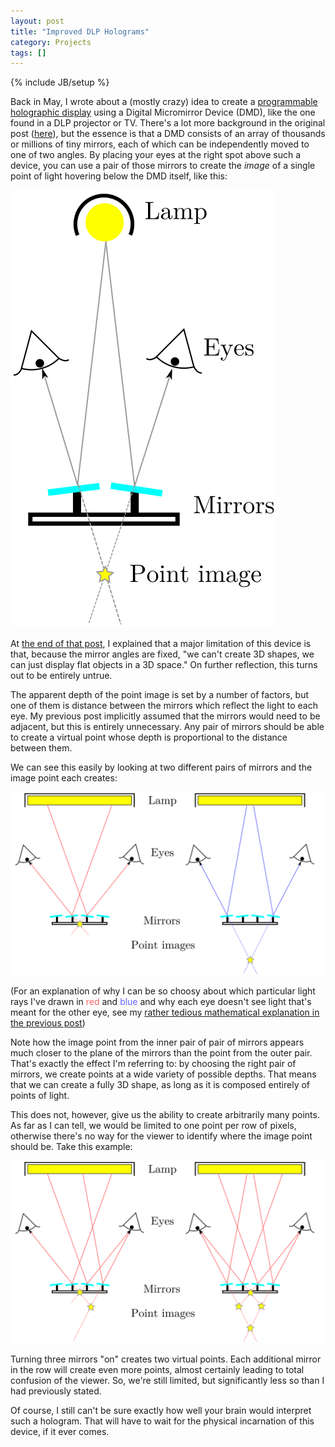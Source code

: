 ```yaml
---
layout: post
title: "Improved DLP Holograms"
category: Projects
tags: []
---
```

{% include JB/setup %}

Back in May, I wrote about a (mostly crazy) idea to create a [programmable holographic display](/2012/05/20/programmable-holograms/) using a Digital Micromirror Device (DMD), like the one found in a DLP projector or TV. There's a lot more background in the original post ([here](/2012/05/20/programmable-holograms/)), but the essence is that a DMD consists of an array of thousands or millions of tiny mirrors, each of which can be independently moved to one of two angles. By placing your eyes at the right spot above such a device, you can use a pair of those mirrors to create the *image* of a single point of light hovering below the DMD itself, like this:

<img class="svg-figure" src="/img/2012-05-21/DLP_holo_point.svg">

At [the end of that post](/2012/05/20/programmable-holograms/#conclusion), I explained that a major limitation of this device is that, because the mirror angles are fixed, "we can't create 3D shapes, we can just display flat objects in a 3D space." On further reflection, this turns out to be entirely untrue. 

The apparent depth of the point image is set by a number of factors, but one of them is distance between the mirrors which reflect the light to each eye. My previous post implicitly assumed that the mirrors would need to be adjacent, but this is entirely unnecessary. Any pair of mirrors should be able to create a virtual point whose depth is proportional to the distance between them. 

We can see this easily by looking at two different pairs of mirrors and the image point each creates:

<img class="svg-figure" src="/img/2012-08-19/DLP_multi_point.svg">

(For an explanation of why I can be so choosy about which particular light rays I've drawn in <font color="ff6464">red</font> and <font color="6464ff">blue</font> and why each eye doesn't see light that's meant for the other eye, see my [rather tedious mathematical explanation in the previous post](/2012/05/20/programmable-holograms/#problem_1_seeing_all_the_mirrors))

Note how the image point from the inner pair of pair of mirrors appears much closer to the plane of the mirrors than the point from the outer pair. That's exactly the effect I'm referring to: by choosing the right pair of mirrors, we create points at a wide variety of possible depths. That means that we can create a fully 3D shape, as long as it is composed entirely of points of light.

This does not, however, give us the ability to create arbitrarily many points. As far as I can tell, we would be limited to one point per row of pixels, otherwise there's no way for the viewer to identify where the image point should be. Take this example:

<img class="svg-figure" src="/img/2012-08-19/DLP_multi_point_confused.svg">

Turning three mirrors "on" creates two virtual points. Each additional mirror in the row will create even more points, almost certainly leading to total confusion of the viewer. So, we're still limited, but significantly less so than I had previously stated.

Of course, I still can't be sure exactly how well your brain would interpret such a hologram. That will have to wait for the physical incarnation of this device, if it ever comes.